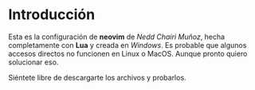 # Introducción
Esta es la configuración de **neovim** de *Nedd Chairi Muñoz*, hecha completamente con **Lua** y creada en *Windows*.
Es probable que algunos accesos directos no funcionen en Linux o MacOS. Aunque pronto quiero solucionar eso.

Siéntete libre de descargarte los archivos y probarlos.
